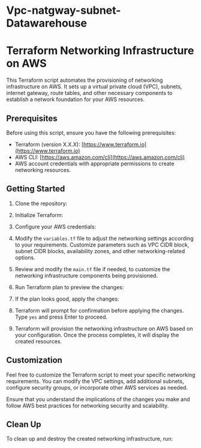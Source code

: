 # Vpc-natgway-subnet-Datawarehouse

# Terraform Networking Infrastructure on AWS

This Terraform script automates the provisioning of networking infrastructure on AWS. It sets up a virtual private cloud (VPC), subnets, internet gateway, route tables, and other necessary components to establish a network foundation for your AWS resources.

## Prerequisites

Before using this script, ensure you have the following prerequisites:

- Terraform (version X.X.X): [https://www.terraform.io](https://www.terraform.io)
- AWS CLI: [https://aws.amazon.com/cli](https://aws.amazon.com/cli)
- AWS account credentials with appropriate permissions to create networking resources.

## Getting Started

1. Clone the repository:


2. Initialize Terraform:


3. Configure your AWS credentials:


4. Modify the `variables.tf` file to adjust the networking settings according to your requirements. Customize parameters such as VPC CIDR block, subnet CIDR blocks, availability zones, and other networking-related options.

5. Review and modify the `main.tf` file if needed, to customize the networking infrastructure components being provisioned.

6. Run Terraform plan to preview the changes:


7. If the plan looks good, apply the changes:


8. Terraform will prompt for confirmation before applying the changes. Type `yes` and press Enter to proceed.

9. Terraform will provision the networking infrastructure on AWS based on your configuration. Once the process completes, it will display the created resources.

## Customization

Feel free to customize the Terraform script to meet your specific networking requirements. You can modify the VPC settings, add additional subnets, configure security groups, or incorporate other AWS services as needed.

Ensure that you understand the implications of the changes you make and follow AWS best practices for networking security and scalability.

## Clean Up

To clean up and destroy the created networking infrastructure, run:


